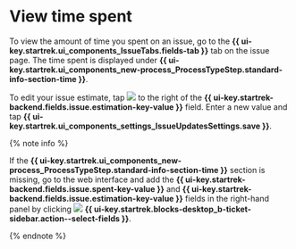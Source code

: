 # View time spent

To view the amount of time you spent on an issue, go to the **{{ ui-key.startrek.ui_components_IssueTabs.fields-tab }}** tab on the issue page. The time spent is displayed under **{{ ui-key.startrek.ui_components_new-process_ProcessTypeStep.standard-info-section-time }}**.

To edit your issue estimate, tap ![](../../_assets/tracker/mobile-edit-param.png) to the right of the **{{ ui-key.startrek-backend.fields.issue.estimation-key-value }}** field. Enter a new value and tap **{{ ui-key.startrek.ui_components_settings_IssueUpdatesSettings.save }}**.

{% note info %}

If the **{{ ui-key.startrek.ui_components_new-process_ProcessTypeStep.standard-info-section-time }}** section is missing, go to the web interface and add the **{{ ui-key.startrek-backend.fields.issue.spent-key-value }}** and **{{ ui-key.startrek-backend.fields.issue.estimation-key-value }}** fields in the right-hand panel by clicking ![](../../_assets/tracker/task-params-btn.png) **{{ ui-key.startrek.blocks-desktop_b-ticket-sidebar.action--select-fields }}**.

{% endnote %}
